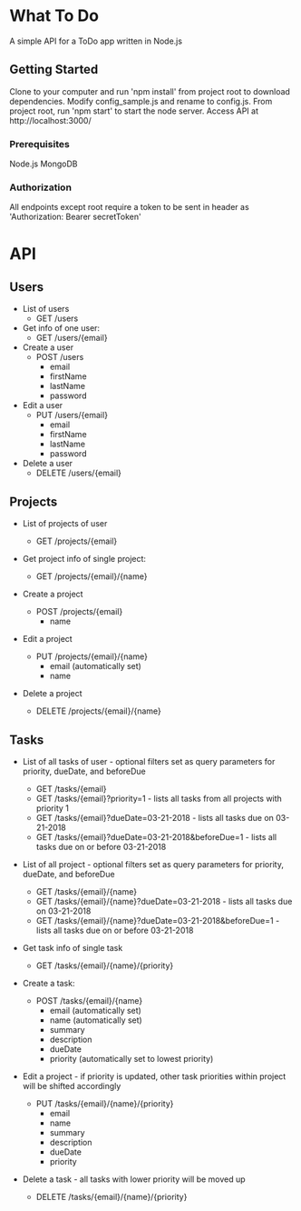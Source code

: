 # What To Do

A simple API for a ToDo app written in Node.js

## Getting Started

Clone to your computer and run 'npm install' from project root to download dependencies. Modify config_sample.js and rename to config.js. From project root, run 'npm start' to start the node server. Access API at http://localhost:3000/

### Prerequisites

Node.js
MongoDB

### Authorization

All endpoints except root require a token to be sent in header as 'Authorization: Bearer secretToken'

# API

## Users

* List of users
    * GET /users
* Get info of one user:
    * GET /users/{email}
* Create a user
    * POST /users
    	* email
    	* firstName
		* lastName
		* password
* Edit a user
    * PUT /users/{email}
    	* email
    	* firstName
		* lastName
		* password
* Delete a user
	* DELETE /users/{email}


## Projects

* List of projects of user
    * GET /projects/{email}

* Get project info of single project:
    * GET /projects/{email}/{name}

* Create a project
    * POST /projects/{email}
    	* name

* Edit a project
    * PUT /projects/{email}/{name}
    	* email (automatically set)
    	* name

* Delete a project
	* DELETE /projects/{email}/{name}


## Tasks

* List of all tasks of user - optional filters set as query parameters for priority, dueDate, and beforeDue
    * GET /tasks/{email}
    * GET /tasks/{email}?priority=1 - lists all tasks from all projects with priority 1
    * GET /tasks/{email}?dueDate=03-21-2018 - lists all tasks due on 03-21-2018
    * GET /tasks/{email}?dueDate=03-21-2018&beforeDue=1 - lists all tasks due on or before 03-21-2018

* List of all project - optional filters set as query parameters for priority, dueDate, and beforeDue
    * GET /tasks/{email}/{name}
    * GET /tasks/{email}/{name}?dueDate=03-21-2018 - lists all tasks due on 03-21-2018
    * GET /tasks/{email}/{name}?dueDate=03-21-2018&beforeDue=1 - lists all tasks due on or before 03-21-2018

* Get task info of single task
    * GET /tasks/{email}/{name}/{priority}

* Create a task:
    * POST /tasks/{email}/{name}
    	* email (automatically set)
    	* name (automatically set)
    	* summary
    	* description
    	* dueDate
    	* priority (automatically set to lowest priority)

* Edit a project - if priority is updated, other task priorities within project will be shifted accordingly
    * PUT /tasks/{email}/{name}/{priority}
    	* email 
    	* name
    	* summary
    	* description
    	* dueDate
    	* priority

* Delete a task - all tasks with lower priority will be moved up
	* DELETE /tasks/{email}/{name}/{priority}
